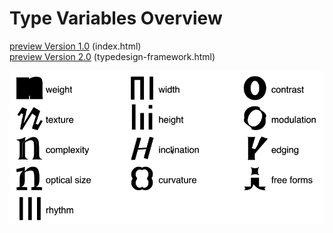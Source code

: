 # Type Variables Overview

[preview Version 1.0](http://vongebhardi.de/clients/google/typevariables/) (index.html)<br/>
[preview Version 2.0](http://vongebhardi.de/clients/google/typevariables/typedesign-framework.html) (typedesign-framework.html)

<img src="media/type-variables.gif" width="600" alt="top level type variables">
